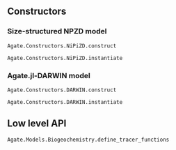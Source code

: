 ## Constructors

### Size-structured NPZD model

```@docs
Agate.Constructors.NiPiZD.construct
```

```@docs
Agate.Constructors.NiPiZD.instantiate
```

### Agate.jl-DARWIN model

```@docs
Agate.Constructors.DARWIN.construct
```

```@docs
Agate.Constructors.DARWIN.instantiate
```

## Low level API

```@docs
Agate.Models.Biogeochemistry.define_tracer_functions
```
